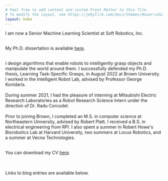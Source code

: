 ```yaml
---
# Feel free to add content and custom Front Matter to this file.
# To modify the layout, see https://jekyllrb.com/docs/themes/#overriding-theme-defaults
layout: home
---
```


<div style="width: 100%; overflow: hidden;">
    <div style="width: 500px; float: left;">  
      I am now a Senior Machine Learning Scientist at Soft Robotics, Inc.
      <br>
      <br>

  My Ph.D. dissertation is available <a href="{% link /assets/files/corsaro_dissertation.pdf %}"> here</a>.
  <br>
  <br>

  I design algorithms that enable robots to intelligently grasp objects and manipulate the world around them. I successfully defended my Ph.D. thesis, Learning Task-Specific Grasps, in August 2022 at Brown University. I worked in the Intelligent Robot Lab, advised by Professor George Konidaris.
  <br>
  <br>
  During summer 2021, I had the pleasure of interning at Mitsubishi Electric Research Laboratories as a Robot Research Science Intern under the direction of Dr. Radu Corcodel.
  <br>
  <br>
  Prior to joining Brown, I completed an M.S. in computer science at Northeastern University, advised by Robert Platt. I received a B.S. in electrical engineering from RPI. I also spent a summer in Robert Howe's Biorobotics Lab at Harvard University, two summers at Locus Robotics, and a summer at Vecna Technologies.
  <br>
  <br>

 You can download my CV <a href="{% link /assets/files/corsaro_cv.pdf %}"> here</a>.

 <br>
 <br>
 Links to blog entries are available below.
 <br>
 <br>

</div>
